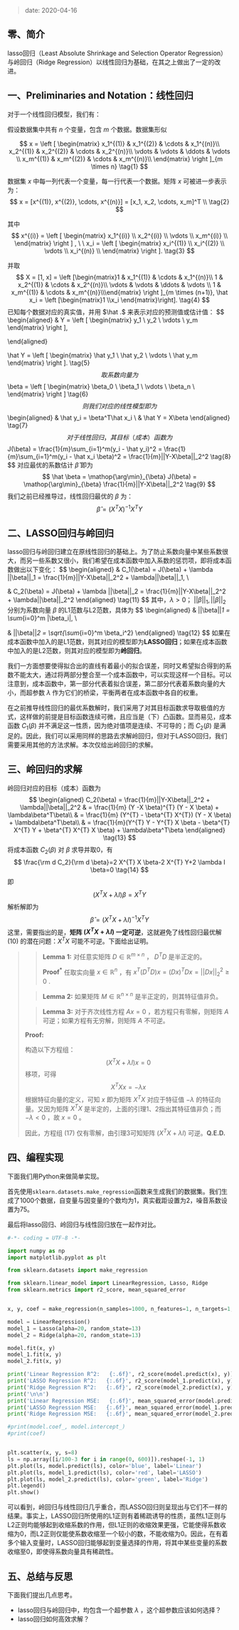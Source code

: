 
> date: 2020-04-16



## 零、简介

lasso回归（Least Absolute Shrinkage and Selection Operator Regression）与岭回归（Ridge Regression）以线性回归为基础，在其之上做出了一定的改进。

<!--more-->

## 一、Preliminaries and Notation：线性回归

对于一个线性回归模型，我们有：

假设数据集中共有 $n$ 个变量，包含 $m$ 个数据。数据集形似

$$
x = 
\left [
\begin{matrix}
x_1^{(1)} & x_1^{(2)} & \cdots & x_1^{(n)}\\
 x_2^{(1)} & x_2^{(2)} & \cdots & x_2^{(n)}\\
 \vdots & \vdots & \ddots & \vdots \\
 x_m^{(1)} & x_m^{(2)} & \cdots & x_m^{(n)}\\
\end{matrix}
\right ]_{m \times n}
\tag{1}
$$

数据集 $x$ 中每一列代表一个变量，每一行代表一个数据。矩阵 $x$ 可被进一步表示为：
$$
x = [x^{(1)}, x^{(2)}, \cdots, x^{(n)}] = [x_1, x_2, \cdots, x_m]^T \\
\tag{2}
$$

其中
$$
x^{(i)} = 
\left [
\begin{matrix}
x_1^{(i)} \\
 x_2^{(i)} \\
 \vdots \\
 x_m^{(i)} \\
\end{matrix}
\right ]
, \  \ 
x_i = 
\left [
\begin{matrix}
x_i^{(1)} \\
 x_i^{(2)} \\
 \vdots \\
 x_i^{(n)} \\
\end{matrix}
\right ].
\tag{3}
$$

并取
$$
X  = [1, x] = \left [\begin{matrix}1 & x_1^{(1)} & \cdots & x_1^{(n)}\\ 1 & x_2^{(1)} & \cdots & x_2^{(n)}\\ \vdots & \vdots & \ddots & \vdots \\ 1 & x_m^{(1)} & \cdots & x_m^{(n)}\\\end{matrix} \right ]_{m \times (n+1)}, \hat x_i = \left [\begin{matrix}1 \\x_i \end{matrix}\right].
\tag{4}
$$
已知每个数据对应的真实值，并用 $\hat .$ 来表示对应的预测值或估计值：
$$
\begin{aligned}
& Y = \left [
\begin{matrix}
y_1 \\
 y_2 \\
 \vdots \\
 y_m
\end{matrix}
\right ], 

\end{aligned}

\hat Y = \left [
\begin{matrix}
\hat y_1 \\
 \hat y_2 \\
 \vdots \\
 \hat y_m
\end{matrix}
\right ]. \tag{5}
$$
取系数向量为
$$
\beta = \left [
\begin{matrix}
\beta_0 \\
\beta_1 \\
\vdots \\
\beta_n \\
\end{matrix}
\right ]
\tag{6}
$$
则我们对应的线性模型即为
$$
\begin{aligned}
& \hat y_i = \beta^T\hat x_i \\
& \hat Y = X\beta
\end{aligned}
\tag{7}
$$
对于线性回归，其目标（成本）函数为
$$
J(\beta) = \frac{1}{m}\sum_{i=1}^m(y_i - \hat y_i)^2 = \frac{1}{m}\sum_{i=1}^m(y_i - \hat x_i \beta)^2 = \frac{1}{m}||Y-X\beta||_2^2
\tag{8}
$$
对应最优的系数估计 $\hat \beta$ 即为
$$
\hat \beta = \mathop{\arg\min}_{\beta} J(\beta) = \mathop{\arg\min}_{\beta} \frac{1}{m}||Y-X\beta||_2^2
\tag{9}
$$
我们之前已经推导过，线性回归最优的 $\beta$ 为：
$$
\hat \beta = (X^TX)^{-1}X^TY \tag{10}
$$


## 二、LASSO回归与岭回归

lasso回归与岭回归建立在原线性回归的基础上。为了防止系数向量中某些系数很大，而另一些系数又很小，我们希望在成本函数中加入系数的惩罚项，即将成本函数做出以下变化：
$$
\begin{aligned}
& C_1(\beta) = J(\beta) + \lambda ||\beta||_1 = \frac{1}{m}||Y-X\beta||_2^2 + \lambda||\beta||_1, \\

& C_2(\beta) = J(\beta) + \lambda ||\beta||_2 = \frac{1}{m}||Y-X\beta||_2^2 + \lambda||\beta||_2^2
\end{aligned}
\tag{11}
$$
其中，$\lambda >0$； $||\beta||_1, ||\beta||_2$ 分别为系数向量 $\beta$ 的L1范数与L2范数，具体为
$$
\begin{aligned}
& ||\beta||_1 = \sum_{i=0}^m |\beta_i|, \\

& ||\beta||_2 = \sqrt{\sum_{i=0}^m \beta_i^2}
\end{aligned}
\tag{12}
$$
如果在成本函数中加入的是L1范数，则其对应的模型即为**LASSO回归**；如果在成本函数中加入的是L2范数，则其对应的模型即为**岭回归**。

我们一方面想要使得拟合出的直线有着最小的拟合误差，同时又希望拟合得到的系数不能太大，通过将两部分整合至一个成本函数中，可以实现这样一个目标。可以注意到，成本函数中，第一部分代表着拟合误差，第二部分代表着系数向量的大小，而超参数 $\lambda$ 作为它们的桥梁，平衡两者在成本函数中各自的权重。

在之前推导线性回归的最优系数解时，我们采用了对其目标函数求导取极值的方式，这样做的前提是目标函数连续可微，且应当是（下）凸函数。显而易见，成本函数 $C_1(\beta)$ 并不满足这一性质，因为绝对值项是连续、不可导的；而 $C_2(\beta)$ 是满足的。因此，我们可以采用同样的思路去求解岭回归，但对于LASSO回归，我们需要采用其他的方法求解。本次仅给出岭回归的求解。

## 三、岭回归的求解

岭回归对应的目标（成本）函数为
$$
\begin{aligned} 
C_2(\beta) = \frac{1}{m}||Y-X\beta||_2^2 + \lambda||\beta||_2^2
& = \frac{1}{m} (Y -X \beta)^{T} (Y - X \beta) + \lambda\beta^T\beta\\ 
& = \frac{1}{m} (Y^{T} - \beta^{T} X^{T}) (Y - X \beta)  + \lambda\beta^T\beta\\ 
& = \frac{1}{m}(Y^{T} Y - Y^{T} X \beta - \beta^{T} X^{T} Y + \beta^{T} X^{T} X \beta)  + \lambda\beta^T\beta
\end{aligned}
\tag{13}
$$
将成本函数 $C_2(\beta)$ 对 $\beta$ 求导并取0，有
$$
\frac{\rm d C_2}{\rm d \beta}=2 X^{T} X \beta-2 X^{T} Y+2 \lambda I \beta=0 \tag{14}
$$
即
$$
\left(X^{T} X+\lambda I\right) \beta=X^{T} Y \tag{15}
$$
解析解即为
$$
\hat \beta = (X^TX + \lambda I)^{-1}X^TY \tag{16}
$$
这里，需要指出的是，**矩阵 $(X^TX + \lambda I)$ 一定可逆**，这就避免了线性回归最优解 $(10)$ 的潜在问题：$X^TX$ 可能不可逆。下面给出证明。



> > $\mathbf{Lemma \ 1:}$  对任意实矩阵 $D \in \mathbb R^{m\times n}$ ， $D^TD$ 是半正定的。
> >
> > $\mathbf{Proof^*}$ 任取实向量 $x \in \mathbb R^n$ ，有 $x^T(D^TD)x = (Dx)^TDx = ||Dx||_2^2 \ge 0$ .
>
> 
>
> >$\mathbf{Lemma \ 2:}$ 如果矩阵 $M \in \mathbb R^{n\times n}$ 是半正定的，则其特征值非负。
>
> 
>
> > $\mathbf{Lemma \ 3:}$ 对于齐次线性方程 $Ax = 0$ ，若方程只有零解，则矩阵 $A$ 可逆；如果方程有无穷解，则矩阵 $A$ 不可逆。
>
> 
>
> $\mathbf{Proof:}$
>
> 构造以下方程组：
> $$
> (X^TX + \lambda I) x = 0 \tag{17}
> $$
> 移项，可得
> $$
> X^TX x = -\lambda x \tag{18}
> $$
> 根据特征向量的定义，可知 $x$ 即为矩阵 $X^TX$ 对应于特征值 $-\lambda$ 的特征向量。又因为矩阵 $X^TX$ 是半定的，上面的引理1、2指出其特征值非负；而 $-\lambda < 0$ ，故 $x = 0$ 。
>
> 因此，方程组 $(17)$ 仅有零解，由引理3可知矩阵 $(X^TX + \lambda I)$ 可逆。**Q.E.D.**

## 四、编程实现

下面我们用Python来做简单实现。

首先使用`sklearn.datasets.make_regression`函数来生成我们的数据集。我们生成了1000个数据，自变量与因变量的个数均为1，真实截距设置为2，噪音系数设置为75。

最后将lasso回归、岭回归与线性回归放在一起作对比。

```python
#-*- coding = UTF-8 -*-

import numpy as np
import matplotlib.pyplot as plt

from sklearn.datasets import make_regression

from sklearn.linear_model import LinearRegression, Lasso, Ridge
from sklearn.metrics import r2_score, mean_squared_error


x, y, coef = make_regression(n_samples=1000, n_features=1, n_targets=1, coef=True, bias=2, noise=75, shuffle=True, random_state=13)

model = LinearRegression()
model_1 = Lasso(alpha=20, random_state=13)
model_2 = Ridge(alpha=20, random_state=13)

model.fit(x, y)
model_1.fit(x, y)
model_2.fit(x, y)

print('Linear Regression R^2:   {:.6f}', r2_score(model.predict(x), y))
print('LASSO Regression R^2:   {:.6f}', r2_score(model_1.predict(x), y))
print('Ridge Regression R^2:   {:.6f}', r2_score(model_2.predict(x), y))
print('\n\n')
print('Linear Regression MSE:   {:.6f}', mean_squared_error(model.predict(x), y))
print('LASSO Regression MSE:   {:.6f}', mean_squared_error(model_1.predict(x), y))
print('Ridge Regression MSE:   {:.6f}', mean_squared_error(model_2.predict(x), y))

#print(model.coef_, model.intercept_)
#print(coef)


plt.scatter(x, y, s=8)
ls = np.array([i/100-3 for i in range(0, 600)]).reshape(-1, 1)
plt.plot(ls, model.predict(ls), color='blue', label='Linear')
plt.plot(ls, model_1.predict(ls), color='red', label='LASSO')
plt.plot(ls, model_2.predict(ls), color='green', label='Ridge')
plt.legend()
plt.show()

```

可以看到，岭回归与线性回归几乎重合，而LASSO回归则呈现出与它们不一样的结果。事实上，LASSO回归所使用的L1正则有着稀疏诱导的性质，虽然L1正则与L2正则均能够起到收缩系数的作用，但L1正则的收缩效果更强，它能使得系数收缩为0，而L2正则仅能使系数收缩至一个较小的数，不能收缩为0。因此，在有着多个输入变量时，LASSO回归能够起到变量选择的作用，将其中某些变量的系数收缩至0，即使得系数向量具有稀疏性。

## 五、总结与反思

下面我们提出几点思考。

- lasso回归与岭回归中，均包含一个超参数 $\lambda$ ，这个超参数应该如何选择？
- lasso回归如何高效求解？